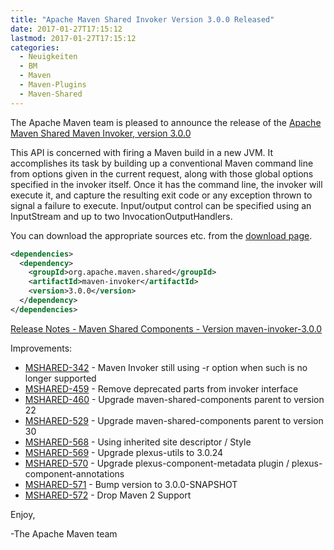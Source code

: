 ```yaml
---
title: "Apache Maven Shared Invoker Version 3.0.0 Released"
date: 2017-01-27T17:15:12
lastmod: 2017-01-27T17:15:12
categories:
  - Neuigkeiten
  - BM
  - Maven
  - Maven-Plugins
  - Maven-Shared
---
```

The Apache Maven team is pleased to announce the release of the 
[Apache Maven Shared Maven Invoker, version 3.0.0](https://maven.apache.org/shared/maven-invoker/)

This API is concerned with firing a Maven build in a new JVM. It accomplishes
its task by building up a conventional Maven command line from options given in
the current request, along with those global options specified in the invoker
itself. Once it has the command line, the invoker will execute it, and capture
the resulting exit code or any exception thrown to signal a failure to execute.
Input/output control can be specified using an InputStream and up to two
InvocationOutputHandlers.

You can download the appropriate sources etc. from the 
[download page](https://maven.apache.org/shared/maven-invoker/download.cgi).


```xml
<dependencies>
  <dependency>
    <groupId>org.apache.maven.shared</groupId>
    <artifactId>maven-invoker</artifactId>
    <version>3.0.0</version>
  </dependency>
</dependencies>
```

<!-- more -->

[Release Notes - Maven Shared Components - Version maven-invoker-3.0.0](https://issues.apache.org/jira/secure/ReleaseNote.jspa?projectId=12317922&version=12331463)

Improvements:

 * [MSHARED-342](https://issues.apache.org/jira/browse/MSHARED-342) - Maven Invoker still using -r option when such is no longer supported
 * [MSHARED-459](https://issues.apache.org/jira/browse/MSHARED-459) - Remove deprecated parts from invoker interface
 * [MSHARED-460](https://issues.apache.org/jira/browse/MSHARED-460) - Upgrade maven-shared-components parent to version 22
 * [MSHARED-529](https://issues.apache.org/jira/browse/MSHARED-529) - Upgrade maven-shared-components parent to version 30
 * [MSHARED-568](https://issues.apache.org/jira/browse/MSHARED-568) - Using inherited site descriptor / Style
 * [MSHARED-569](https://issues.apache.org/jira/browse/MSHARED-569) - Upgrade plexus-utils to 3.0.24
 * [MSHARED-570](https://issues.apache.org/jira/browse/MSHARED-570) - Upgrade plexus-component-metadata plugin / plexus-component-annotations
 * [MSHARED-571](https://issues.apache.org/jira/browse/MSHARED-571) - Bump version to 3.0.0-SNAPSHOT
 * [MSHARED-572](https://issues.apache.org/jira/browse/MSHARED-572) - Drop Maven 2 Support


Enjoy,

-The Apache Maven team 
